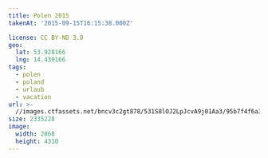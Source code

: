 ```yaml
---
title: Polen 2015
takenAt: '2015-09-15T16:15:38.000Z'

license: CC BY-ND 3.0
geo:
  lat: 53.928166
  lng: 14.439166
tags:
  - polen
  - poland
  - urlaub
  - vacation
url: >-
  //images.ctfassets.net/bncv3c2gt878/531S8lOJ2LpJcvA9j01Aa3/95b7f4f6a377262cb9d10302e0dd2ea9/polen-2015_25657158240_o
size: 2335228
image:
  width: 2868
  height: 4310
---
```

